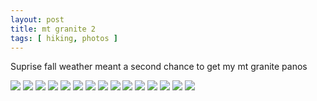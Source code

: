 ```yaml
---
layout: post
title: mt granite 2
tags: [ hiking, photos ]
---
```

Suprise fall weather meant a second chance to get my mt granite panos
<script src="https://ajax.googleapis.com/ajax/libs/jquery/1.11.1/jquery.min.js" ></script>
<link href="https://cdnjs.cloudflare.com/ajax/libs/fotorama/4.6.4/fotorama.min.css" rel="stylesheet">
<script src="https://cdnjs.cloudflare.com/ajax/libs/fotorama/4.6.4/fotorama.min.js" ></script>

<div class="fotorama"  data-allowfullscreen="true" data-width="100%"  data-ratio="800/600">
    <!--https://photos.app.goo.gl/95kgWnmEYPnwajqu9-->
    <img src="https://images.northbriton.net/AP1GczMq_YtTYr6brk6MCwn2N4WZtq8mdo2-iVuH18mT74ZdwpD16ipCXMD3O0TdQHjbZ5m2zAT-EpadI6bX3queRX3HgzLX-J4qjfSxJc1sNOQB0Dl9qdh2">
    <img src="https://images.northbriton.net/AP1GczMNDmH0WkZSy9D7iLfq1ccbXAnMatt8U73To3RnqUOoF1VPaxQg7pKDod7fW7ukQj2pbLmN492dhECM7n90ptaiIJVvv5yYK_LKX1YeKhvGsBZRbyv5">
    <img src="https://images.northbriton.net/AP1GczOuiRttf1CX1VtxWcNVS6YRtwZ1ONXsD6bj1DB_1RcgQyZzp-s5MPAyy-B3-X88UH-uChmouETodAv8XrdIu3i2IT6qEXPaSEN6Lzcyh2DlA8egnKY_">
    <img src="https://images.northbriton.net/AP1GczPXSIh6zISjRTSxcyLKjdghxHVvZRbpoRJ6Io-vIUezpTZiwzSeO6vBi6WJkEwf4FKGTesUN5V5qNsT38BHGsOG6DpUde3kk9eo-y0zKHZhPGL43ouk">
    <img src="https://images.northbriton.net/AP1GczM_B6aUj5O0TJhETvrQ79orHVAPnUb4N8tnR_onsIiX9BtKZ5uvBrWFxh-kqXjweroC7t4pu3CCLtjf0AW_2_ppCX9735Kk9TZzlZpoYn3JO7zvggTP">
    <img src="https://images.northbriton.net/AP1GczP6rerYM9wjRw0cUpg0Pwk9dR02l-129Pa9TEJhV44ZZfRXriy1x0lQXISmeKCWCzGU6Qh4yNy4zyitBTRVS-ZVEbVaYLs7xiYobQx4Ir0Pry9M4w0j">
    <img src="https://images.northbriton.net/AP1GczPh54Z-O1rTS6H2sT3VX1Z6KzIneK7pqAz0Oo5ZO2wntPOx-uLxZJODBuF2SsEfFILecpk0hABTcH0UJRVj7BH1BXTWpYHy86Wz3t_UJqgz0aHOv1A0">
    <img src="https://images.northbriton.net/AP1GczORtjuj9p_dreRi5AGXFTY3x4Uu5Gw2VvjJYJkKWEkOEoFZlKy3NWF1z9ic6OUiixZLRbYzpYGCPGj7ql336qtW8DmDYTWPDcr15ZVCezy5U3xvyNtV">
    <img src="https://images.northbriton.net/AP1GczN_z73iMakbU7v1-eBaFM5c_NE60AzkGldRNMzrSNJ8T_TLXgJZwzQ6FSgBtCsZbVhxkdQgtYoCk0JoXmrSiuUaYcUpc4jc3uOnNGHIvHdguqd9BDzu">
    <img src="https://images.northbriton.net/AP1GczOYxAgx3aQQJakjg5awXzK2-hjhwnmsZD760uy3Cflxh0yDE6eIt3BK0xTiELUPyi8mDz03lP-pDEO2Yr93ufk1nves1q6vzdMIEu2iJOxMX8-gva0V">
    <img src="https://images.northbriton.net/AP1GczN9P-Nh10UM2i0JBcea3amJ_IwvDydhOdyYrZ4uOUMLGcj8elem4HxFWNnNhom1i4xg4e1Cvgj5Jvhtc5sTGQyuC3wE59ls1IepGcFv0usfk76qZ9ny">
    <img src="https://images.northbriton.net/AP1GczPXV93sv64cI0OAZTOIr9Fq4cdgo-kuWV92h6yhwDVRXuJKIfiEljc8T4LAwW4Ulj-tbUZsmK5aTfa9lTN-dy2BndDsmwXXKNApYiudYWRfAGF_bAjs">
    <img src="https://images.northbriton.net/AP1GczNxlvgsJ_A6W0i75qBYSMrXwEfqVHan2wYrV-YeUDvwMlYaahZjdaUrjCgGVgZ6WzQAmbe1NO7vpVGTB_qiHU6jpjoiKSyYRoWeEdU_9tjNYgSZXmXC">
    <img src="https://images.northbriton.net/AP1GczNE2UD6g6NxmAm-o3hkm8cfR1_mm7SfAXBWvKk6KkJhO9YaPt3VT8HwoMWnC56vAertFC_eLw0467DkaYjgkb8Osw03YTV3wtXU2TkqrrZ8Wr4wQgUd">
    <img src="https://images.northbriton.net/AP1GczNERo3ra-2OWYtTnuOCeR1DIFI4u5mXMGccvgdddbaq4WH5jbp_PVhQVXmltOzoQxnAxpQ3emA7hFc68bZWpagDSPWc6myIeWWV9vjapIgbemuC4owA">
</div>